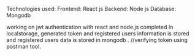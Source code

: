 Technologies used:
Frontend: React js
Backend: Node js 
Database: Mongodb

working on jwt authentication with react and node.js completed 
In localstorage, generated token and registered users information is stored and registered users data is stored in mongodb .
//verifying token using postman tool.
